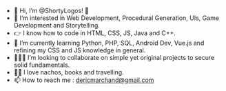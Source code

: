 - 👋 Hi, I’m @ShortyLogos! 🐸
- 👀 I’m interested in Web Development, Procedural Generation, UIs, Game Development and Storytelling.
- :point_right: I know how to code in HTML, CSS, JS, Java and C++.
- 🌱 I’m currently learning Python, PHP, SQL, Android Dev, Vue.js and refining my CSS and JS knowledge in general.
- 🧑‍🤝‍🧑 I’m looking to collaborate on simple yet original projects to secure solid fundamentals.
- 🧙‍♂️ I love nachos, books and travelling.
- 📫 How to reach me : dericmarchand@gmail.com


<!---
ShortyLogos/ShortyLogos is a ✨ special ✨ repository because its `README.md` (this file) appears on your GitHub profile.
You can click the Preview link to take a look at your changes.
--->
